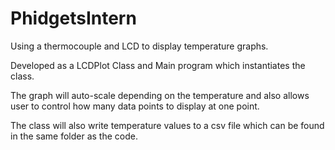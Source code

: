 # PhidgetsIntern
Using a thermocouple and LCD to display temperature graphs. 

Developed as a LCDPlot Class and Main program which instantiates the class.

The graph will auto-scale depending on the temperature and also allows user to control how many data points to display at one point.

The class will also write temperature values to a csv file which can be found in the same folder as the code.
